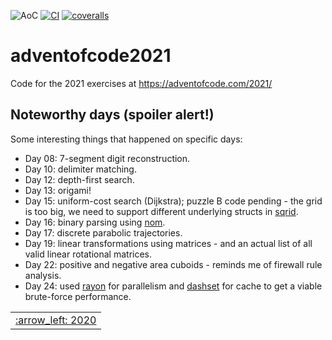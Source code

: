 ![AoC](https://img.shields.io/badge/AoC%20%E2%AD%90-50-yellow)
[![CI](https://github.com/lpenz/adventofcode2021/workflows/CI/badge.svg)](https://github.com/lpenz/adventofcode2021/actions)
[![coveralls](https://coveralls.io/repos/github/lpenz/adventofcode2021/badge.svg?branch=main)](https://coveralls.io/github/lpenz/adventofcode2021?branch=main)

# adventofcode2021

Code for the 2021 exercises at https://adventofcode.com/2021/


## Noteworthy days (spoiler alert!)

Some interesting things that happened on specific days:

- Day 08: 7-segment digit reconstruction.
- Day 10: delimiter matching.
- Day 12: depth-first search.
- Day 13: origami!
- Day 15: uniform-cost search (Dijkstra); puzzle B code pending - the
  grid is too big, we need to support different underlying structs in
  [sqrid].
- Day 16: binary parsing using [nom].
- Day 17: discrete parabolic trajectories.
- Day 19: linear transformations using matrices - and an actual list
  of all valid linear rotational matrices.
- Day 22: positive and negative area cuboids - reminds me of firewall
  rule analysis.
- Day 24: used [rayon] for parallelism and [dashset] for cache to get
  a viable brute-force performance.


<table><tr>
<td><a href="https://github.com/lpenz/adventofcode2020">:arrow_left: 2020</td>
</tr></table>

[sqrid]: https://github.com/lpenz/sqrid
[nom]: https://github.com/Geal/nom
[rayon]: https://github.com/rayon-rs/rayon
[dashset]: https://github.com/xacrimon/dashmap

